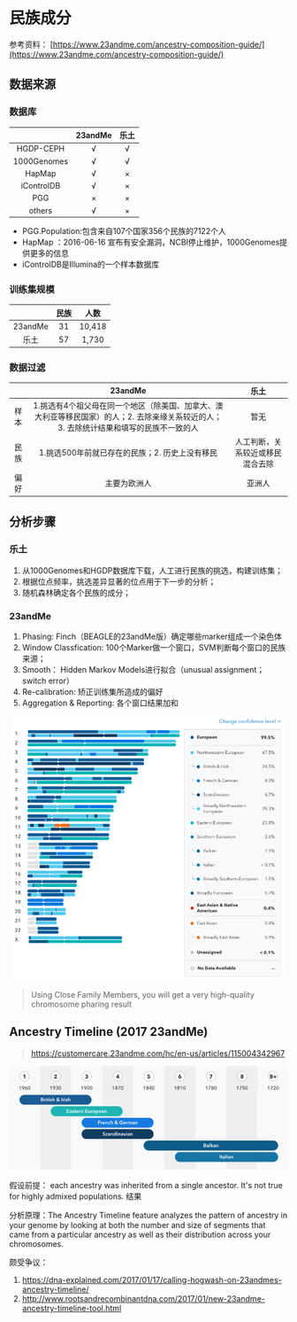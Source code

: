 # 民族成分

参考资料： [https://www.23andme.com/ancestry-composition-guide/](https://www.23andme.com/ancestry-composition-guide/)

## 数据来源

### 数据库

|  | 23andMe | 乐土 |
| :---: | :---: | :---: |
| HGDP-CEPH | √ | √ |
| 1000Genomes | √ | √ |
| HapMap | √ | × |
| iControlDB | √ | × |
| PGG | × | × |
| others | √ | × |

* PGG.Population:包含来自107个国家356个民族的7122个人
* HapMap ：2016-06-16 宣布有安全漏洞，NCBI停止维护，1000Genomes提供更多的信息
* iControlDB是Illumina的一个样本数据库

### 训练集规模

|  | 民族 | 人数 |
| :---: | :---: | :---: |
| 23andMe | 31 | 10,418 |
| 乐土 | 57 | 1,730 |

### 数据过滤

|  | 23andMe | 乐土 |
| :---: | :---: | :---: |
| 样本 | 1.挑选有4个祖父母在同一个地区（除美国、加拿大、澳大利亚等移民国家）的人；2. 去除亲缘关系较近的人；3. 去除统计结果和填写的民族不一致的人 | 暂无 |
| 民族 | 1.挑选500年前就已存在的民族；2. 历史上没有移民 | 人工判断，关系较近或移民混合去除 |
| 偏好 | 主要为欧洲人 | 亚洲人 |

## 分析步骤

### 乐土

1. 从1000Genomes和HGDP数据库下载，人工进行民族的挑选，构建训练集；
2. 根据位点频率，挑选差异显著的位点用于下一步的分析；
3. 随机森林确定各个民族的成分；

### 23andMe

1. Phasing:  Finch（BEAGLE的23andMe版）确定哪些marker组成一个染色体
2. Window Classfication: 100个Marker做一个窗口，SVM判断每个窗口的民族来源；
3. Smooth： Hidden Markov Models进行拟合（unusual assignment；switch error）
4. Re-calibration: 矫正训练集所造成的偏好
5. Aggregation & Reporting: 各个窗口结果加和

![](/assets/Chromosome_Painting.png)

>Using Close Family Members, you will get a very high-quality chromosome pharing result

## Ancestry Timeline (2017 23andMe)
> https://customercare.23andme.com/hc/en-us/articles/115004342967


![](/assets/Timeline.png)

假设前提：  each ancestry was inherited from a single ancestor. It's not true for highly admixed populations.
结果

分析原理：The Ancestry Timeline feature analyzes the pattern of ancestry in your genome by looking at both the number and size of segments that came from a particular ancestry as well as their distribution across your chromosomes. 

颇受争议：
1. https://dna-explained.com/2017/01/17/calling-hogwash-on-23andmes-ancestry-timeline/
2. http://www.rootsandrecombinantdna.com/2017/01/new-23andme-ancestry-timeline-tool.html




